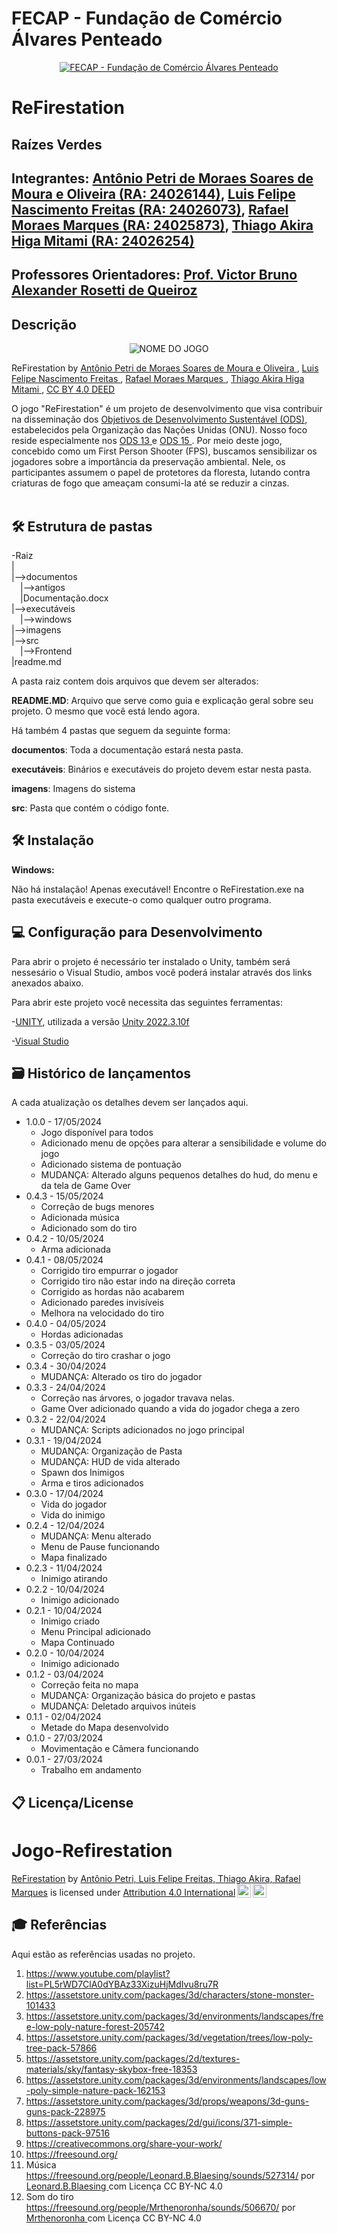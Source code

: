 # FECAP - Fundação de Comércio Álvares Penteado

<p align="center">
<a href= "https://www.fecap.br/"><img src="https://encrypted-tbn0.gstatic.com/images?q=tbn:ANd9GcRhZPrRa89Kma0ZZogxm0pi-tCn_TLKeHGVxywp-LXAFGR3B1DPouAJYHgKZGV0XTEf4AE&usqp=CAU" alt="FECAP - Fundação de Comércio Álvares Penteado" border="0"></a>
</p>

# ReFirestation

## Raízes Verdes

## Integrantes: <a href="https://github.com/AntonioPetri">Antônio Petri de Moraes Soares de Moura e Oliveira (RA: 24026144)</a>, <a href="https://github.com/LuisFeitas">Luis Felipe Nascimento Freitas (RA: 24026073)</a>, <a href="https://github.com/RafaMoraesMarques">Rafael Moraes Marques (RA: 24025873)</a>, <a href="https://github.com/ThiagoAkira0">Thiago Akira Higa Mitami (RA: 24026254)</a>

## Professores Orientadores: <a href="https://www.linkedin.com/in/victorbarq/">Prof. Victor Bruno Alexander Rosetti de Queiroz</a>

## Descrição

<p align="center">
<img src="https://i.ibb.co/M6J0zmx/Imagem-para-a-capa.jpg" alt="NOME DO JOGO" border="0">
  
  ReFirestation by <a href="https://github.com/AntonioPetri">Antônio Petri de Moraes Soares de Moura e Oliveira </a>, <a href="https://github.com/LuisFeitas">Luis Felipe Nascimento Freitas </a>, <a href="https://github.com/RafaMoraesMarques">Rafael Moraes Marques </a>, <a href="https://github.com/ThiagoAkira0">Thiago Akira Higa Mitami </a>, <a rel="license" href="https://creativecommons.org/licenses/by/4.0/">CC BY 4.0 DEED</a>

O jogo "ReFirestation" é um projeto de desenvolvimento que visa contribuir na disseminação dos <a href="https://brasil.un.org/pt-br/sdgs">Objetivos de Desenvolvimento Sustentável (ODS)</a>, estabelecidos pela Organização das Nações Unidas (ONU). Nosso foco reside especialmente nos <a href="https://brasil.un.org/pt-br/sdgs/13">ODS 13 </a> e <a href="https://brasil.un.org/pt-br/sdgs/15">ODS 15 </a>. Por meio deste jogo, concebido como um First Person Shooter (FPS), buscamos sensibilizar os jogadores sobre a importância da preservação ambiental. Nele, os participantes assumem o papel de protetores da floresta, lutando contra criaturas de fogo que ameaçam consumi-la até se reduzir a cinzas.
<br><br>


## 🛠 Estrutura de pastas

-Raiz<br>
|<br>
|-->documentos<br>
  &emsp;|-->antigos<br>
  &emsp;|Documentação.docx<br>
|-->executáveis<br>
  &emsp;|-->windows<br>
|-->imagens<br>
|-->src<br>
  &emsp;|-->Frontend<br>
|readme.md<br>

A pasta raiz contem dois arquivos que devem ser alterados:

<b>README.MD</b>: Arquivo que serve como guia e explicação geral sobre seu projeto. O mesmo que você está lendo agora.

Há também 4 pastas que seguem da seguinte forma:

<b>documentos</b>: Toda a documentação estará nesta pasta.

<b>executáveis</b>: Binários e executáveis do projeto devem estar nesta pasta.

<b>imagens</b>: Imagens do sistema

<b>src</b>: Pasta que contém o código fonte.

## 🛠 Instalação

<b>Windows:</b>

Não há instalação! Apenas executável!
Encontre o ReFirestation.exe na pasta executáveis e execute-o como qualquer outro programa.


## 💻 Configuração para Desenvolvimento

Para abrir o projeto é necessário ter instalado o Unity, também será nessesário o Visual Studio, ambos você poderá instalar através dos links anexados abaixo.

Para abrir este projeto você necessita das seguintes ferramentas:

-<a href="https://unity.com/pt/download">UNITY</a>, utilizada a versão <a href="https://unity.com/releases/editor/whats-new/2022.3.10">Unity 2022.3.10f</a>

-<a href="https://visualstudio.microsoft.com/pt-br/#vs-section">Visual Studio</a>

## 🗃 Histórico de lançamentos

A cada atualização os detalhes devem ser lançados aqui.

* 1.0.0 - 17/05/2024
    * Jogo disponível para todos
    * Adicionado menu de opções para alterar a sensibilidade e volume do jogo
    * Adicionado sistema de pontuação 
    * MUDANÇA: Alterado alguns pequenos detalhes do hud, do menu e da tela de Game Over 
* 0.4.3 - 15/05/2024
    * Correção de bugs menores
    * Adicionada música
    * Adicionado som do tiro
* 0.4.2 - 10/05/2024
    * Arma adicionada
* 0.4.1 - 08/05/2024
    * Corrigido tiro empurrar o jogador
    * Corrigido tiro não estar indo na direção correta
    * Corrigido as hordas não acabarem
    * Adicionado paredes invisíveis
    * Melhora na velocidado do tiro
* 0.4.0 - 04/05/2024
    * Hordas adicionadas
* 0.3.5 - 03/05/2024
    * Correção do tiro crashar o jogo
* 0.3.4 - 30/04/2024
    * MUDANÇA: Alterado os tiro do jogador
* 0.3.3 - 24/04/2024
    * Correção nas árvores, o jogador travava nelas.
    * Game Over adicionado quando a vida do jogador chega a zero
* 0.3.2 - 22/04/2024
    * MUDANÇA: Scripts adicionados no jogo principal
* 0.3.1 - 19/04/2024
    * MUDANÇA: Organização de Pasta
    * MUDANÇA: HUD de vida alterado
    * Spawn dos Inimigos
    * Arma e tiros adicionados
* 0.3.0 - 17/04/2024
    * Vida do jogador
    * Vida do inimigo
* 0.2.4 - 12/04/2024
    * MUDANÇA: Menu alterado
    * Menu de Pause funcionando
    * Mapa finalizado
* 0.2.3 - 11/04/2024
    * Inimigo atirando
* 0.2.2 - 10/04/2024
    * Inimigo adicionado
* 0.2.1 - 10/04/2024
    * Inimigo criado
    * Menu Principal adicionado
    * Mapa Continuado
* 0.2.0 - 10/04/2024
    * Inimigo adicionado
* 0.1.2 - 03/04/2024
    * Correção feita no mapa
    * MUDANÇA: Organização básica do projeto e pastas
    * MUDANÇA: Deletado arquivos inúteis
* 0.1.1 - 02/04/2024
    * Metade do Mapa desenvolvido
* 0.1.0 - 27/03/2024
    * Movimentação e Câmera funcionando
* 0.0.1 - 27/03/2024
    * Trabalho em andamento

## 📋 Licença/License

# Jogo-Refirestation

<p xmlns:cc="http://creativecommons.org/ns" xmlns:dct="http://purl.org/dc/terms/"><a property="dct:title" rel="cc:attributionURL" href="https://github.com/AntonioPetri/Jogo-Refirestation">ReFirestation</a> by <a rel="cc:attributionURL dct:creator" property="cc:attributionName" href="https://github.com/AntonioPetri">Antônio Petri, Luis Felipe Freitas, Thiago Akira, Rafael Marques</a> is licensed under <a href="http://creativecommons.org/licenses/by/4.0/?ref=chooser-v1" target="_blank" rel="license noopener noreferrer" style="display:inline-block;">Attribution 4.0 International<img style="height:22px!important;margin-left:3px;vertical-align:text-bottom;" src="https://mirrors.creativecommons.org/presskit/icons/cc.svg?ref=chooser-v1"><img style="height:22px!important;margin-left:3px;vertical-align:text-bottom;" src="https://mirrors.creativecommons.org/presskit/icons/by.svg?ref=chooser-v1"></a></p>

## 🎓 Referências

Aqui estão as referências usadas no projeto.

1. <https://www.youtube.com/playlist?list=PL5rWD7ClA0dYBAz33XizuHjMdIvu8ru7R>
2. <https://assetstore.unity.com/packages/3d/characters/stone-monster-101433>
3. <https://assetstore.unity.com/packages/3d/environments/landscapes/free-low-poly-nature-forest-205742>
4. <https://assetstore.unity.com/packages/3d/vegetation/trees/low-poly-tree-pack-57866>
5. <https://assetstore.unity.com/packages/2d/textures-materials/sky/fantasy-skybox-free-18353>
6. <https://assetstore.unity.com/packages/3d/environments/landscapes/low-poly-simple-nature-pack-162153>
7. <https://assetstore.unity.com/packages/3d/props/weapons/3d-guns-guns-pack-228975>
8. <https://assetstore.unity.com/packages/2d/gui/icons/371-simple-buttons-pack-97516>
9. <https://creativecommons.org/share-your-work/>
10. <https://freesound.org/>
11. Música <https://freesound.org/people/Leonard.B.Blaesing/sounds/527314/> por <a href="https://freesound.org/people/Leonard.B.Blaesing/"> Leonard.B.Blaesing </a> com Licença CC BY-NC 4.0
12. Som do tiro <https://freesound.org/people/Mrthenoronha/sounds/506670/> por <a href="https://freesound.org/people/Mrthenoronha/"> Mrthenoronha </a> com Licença CC BY-NC 4.0
